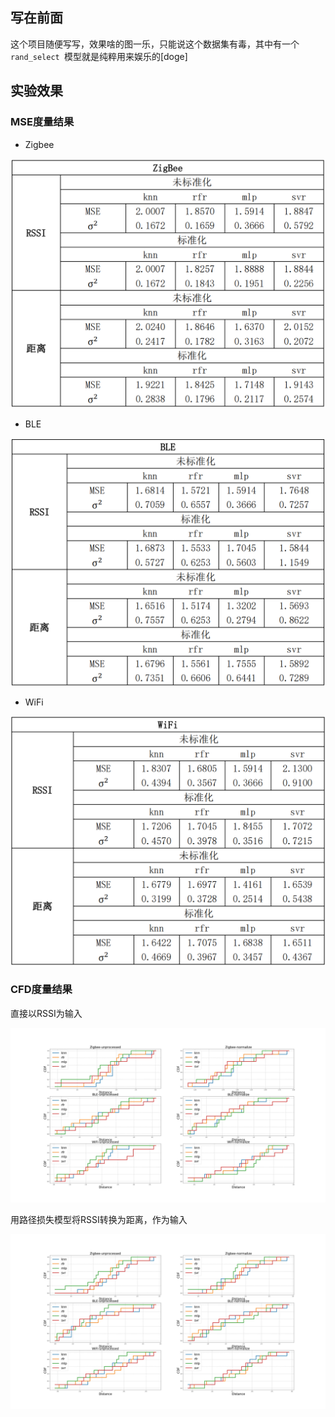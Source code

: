 ## 写在前面
这个项目随便写写，效果啥的图一乐，只能说这个数据集有毒，其中有一个`rand_select `模型就是纯粹用来娱乐的[doge]

## 实验效果
### MSE度量结果

- Zigbee

<img src="result/image-20220417221012510.png" alt="image-20220417221012510" style="zoom:50%;" />


- BLE

<img src="result/image-20220417221036565.png" alt="image-20220417221036565" style="zoom:50%;" />

- WiFi

<img src="result/image-20220417221059197.png" alt="image-20220417221059197" style="zoom:50%;" />

### CFD度量结果

直接以RSSI为输入

<img src="result/RSSI.jpg" alt="RSSI" style="zoom:50%;" />

用路径损失模型将RSSI转换为距离，作为输入

<img src="result/PATH.jpg" alt="PATH" style="zoom:50%;" />
